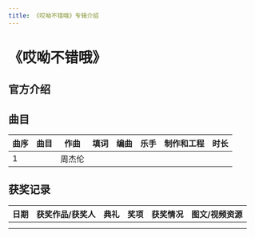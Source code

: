 ```yaml
---
title: 《哎呦不错哦》专辑介绍
---
```


# 《哎呦不错哦》
## 官方介绍


## 曲目
| 曲序|曲目|作曲|填词|编曲|乐手|制作和工程|时长|
| ------ | ------ | ------ | ------ | ------ | ------ | ------ | ------ |
| 1  |  </br> | 周杰伦  | |   |   |   |  |


## 获奖记录
| 日期|获奖作品/获奖人|典礼|奖项|获奖情况|图文/视频资源|
| ------ | ------ | ------ | ------ | ------ | ------ |
|   |  |   |  |   |   |
|   |  |   |  |   |   |

